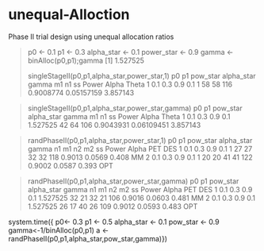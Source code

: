 # unequal-Alloction
Phase II trial design using unequal allocation ratios



> p0 <- 0.1
> p1 <- 0.3
> alpha_star <- 0.1
> power_star <- 0.9
> gamma <- binAlloc(p0,p1);gamma
[1] 1.527525
> 
> 
> singleStageII(p0,p1,alpha_star,power_star,1)
   p0  p1 pow_star alpha_star gamma m1 n1  ss     Power      Alpha    Theta
1 0.1 0.3      0.9        0.1     1 58 58 116 0.9008774 0.05157159 3.857143

> singleStageII(p0,p1,alpha_star,power_star,gamma)
   p0  p1 pow_star alpha_star    gamma m1 n1  ss     Power      Alpha    Theta
1 0.1 0.3      0.9        0.1 1.527525 42 64 106 0.9043931 0.06109451 3.857143

> randPhaseII(p0,p1,alpha_star,power_star,1)
   p0  p1 pow_star alpha_star gamma n1 m1 n2 m2  ss  Power  Alpha   PET DES
1 0.1 0.3      0.9        0.1     1 27 27 32 32 118 0.9013 0.0569 0.408  MM
2 0.1 0.3      0.9        0.1     1 20 20 41 41 122 0.9002 0.0587 0.393 OPT

> randPhaseII(p0,p1,alpha_star,power_star,gamma)
   p0  p1 pow_star alpha_star    gamma n1 m1 n2 m2  ss  Power  Alpha   PET DES
1 0.1 0.3      0.9        0.1 1.527525 32 21 32 21 106 0.9016 0.0603 0.481  MM
2 0.1 0.3      0.9        0.1 1.527525 26 17 40 26 109 0.9012 0.0593 0.483 OPT

system.time({
p0<- 0.3
p1 <- 0.5
alpha_star <- 0.1
pow_star <- 0.9
gamma<-1/binAlloc(p0,p1)
a <- randPhaseII(p0,p1,alpha_star,pow_star,gamma)})



